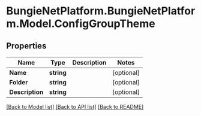 # BungieNetPlatform.BungieNetPlatform.Model.ConfigGroupTheme
## Properties

Name | Type | Description | Notes
------------ | ------------- | ------------- | -------------
**Name** | **string** |  | [optional] 
**Folder** | **string** |  | [optional] 
**Description** | **string** |  | [optional] 

[[Back to Model list]](../README.md#documentation-for-models) [[Back to API list]](../README.md#documentation-for-api-endpoints) [[Back to README]](../README.md)

